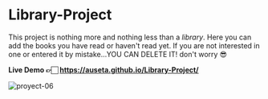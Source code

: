 # Library-Project

This project is nothing more and nothing less than a *library*. Here you can add the books you have read or haven't read yet. If you are not interested in one or entered it by mistake...YOU CAN DELETE IT! don't worry 😎

**Live Demo 👉🏻 https://auseta.github.io/Library-Project/**

![proyect-06](https://user-images.githubusercontent.com/89555954/195257734-9bcccae5-3832-4c95-a2f9-12d8b8dad168.jpg)
